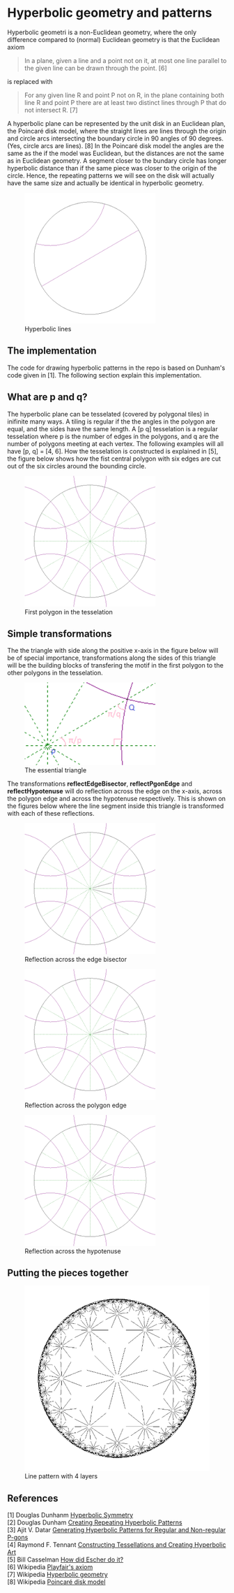 # Hyperbolic geometry and patterns

Hyperbolic geometri is a non-Euclidean geometry, where the only difference compared to (normal) Euclidean geometry is that the Euclidean axiom  
> In a plane, given a line and a point not on it, at most one line parallel to the given line can be drawn through the point. [6]  

is replaced with  

> For any given line R and point P not on R, in the plane containing both line R and point P there are at least two distinct lines through P that do not intersect R. [7]

A hyperbolic plane can be represented by the unit disk in an Euclidean plan, the Poincaré disk model, where the straight lines are lines through the origin and circle arcs intersecting the boundary circle in 90 angles of 90 degrees. (Yes, circle arcs are lines). [8] In the Poincaré disk model the angles are the same as the if the model was Euclidean, but the distances are not the same as in Euclidean geometry. A segment closer to the bundary circle has longer hyperbolic distance than if the same piece was closer to the origin of the circle. Hence, the repeating patterns we will see on the disk will actually have the same size and actually be identical in hyperbolic geometry.

<figure>
  <img src="img/hyperbolic-lines.png" width="300px" alt="hyperbolic lines" />
  <figcaption>Hyperbolic lines</figcaption>
</figure>

## The implementation
The code for drawing hyperbolic patterns in the repo is based on Dunham's code given in [1]. The following section explain this implementation.

## What are p and q?
The hyperbolic plane can be tesselated (covered by polygonal tiles) in inifinite many ways. A tiling is regular if the the angles in the polygon are equal, and the sides have the same length. A [p q] tesselation is a regular tesselation where p is the number of edges in the polygons, and q are the number of polygons meeting at each vertex. The following examples will all have [p, q] = [4, 6]. 
How the tesselation is constructed is explained in [5], the figure below shows how the fist central polygon with six edges are cut out of the six circles around the bounding circle. 

<figure>
  <img src="img/tesselations.png" width="300px" alt="First polygon in the tesselation" />
  <figcaption>First polygon in the tesselation</figcaption>
</figure>

## Simple transformations
The the triangle with side along the positive x-axis in the figure below will be of special importance, transformations along the sides of this triangle will be the building blocks of transfering the motif in the first polygon to the other polygons in the tesselation.
<figure>
  <img src="img/main_triangle.png" width="300px" alt="The essential triangle" />
  <figcaption>The essential triangle</figcaption>
</figure>

The transformations **reflectEdgeBisector**, **reflectPgonEdge** and **reflectHypotenuse** will do reflection across the edge on the x-axis, across the polygon edge and across the hypotenuse respectively. This is shown on the figures below where the line segment inside this triangle is transformed with each of these reflections.

<figure>
  <img src="img/edgebisector.png" width="300px" alt="Reflection across the edge bisector" />
  <figcaption>Reflection across the edge bisector</figcaption>
</figure>

<figure>
  <img src="img/pgonedge.png" width="300px" alt="Reflection across the polygon edge" />
  <figcaption>Reflection across the polygon edge</figcaption>
</figure>

<figure>
  <img src="img/hypotenuse.png" width="300px" alt="Reflection across the hypotenuse" />
  <figcaption>Reflection across the hypotenuse</figcaption>
</figure>


## Putting the pieces together

<figure>
  <img src="img/lines.png" alt="Line pattern with 3 layers" />
  <figcaption>Line pattern with 4 layers</figcaption>
</figure>

## References

[1] Douglas Dunhanm [Hyperbolic Symmetry](http://www.sciencedirect.com/science/article/pii/0898122186901471/pdf?md5=89cd95adbf4fbdf4ffdc927f2fae4ae9&pid=1-s2.0-0898122186901471-main.pdf&_valck=1)  
[2] Douglas Dunham [Creating Repeating Hyperbolic Patterns](https://dl.acm.org/citation.cfm?id=806808)  
[3] Ajit V. Datar [Generating Hyperbolic Patterns for Regular and Non-regular P-gons](http://www.d.umn.edu/~data0003/Projects/HyperArt/thesis.pdf)  
[4] Raymond F. Tennant [Constructing Tessellations and Creating Hyperbolic Art](https://www.researchgate.net/profile/Raymond_Tennant/publication/284240977_Constructing_Tessellations_and_Creating_Hyperbolic_Art/links/5650131f08aefe619b122d59/Constructing-Tessellations-and-Creating-Hyperbolic-Art.pdf)  
[5] Bill Casselman [How did Escher do it?](http://www.ams.org/publicoutreach/feature-column/fcarc-circle-limit)  
[6] Wikipedia [Playfair's axiom](https://en.wikipedia.org/wiki/Playfair%27s_axiom)  
[7] Wikipedia [Hyperbolic geometry](https://en.wikipedia.org/wiki/Hyperbolic_geometry)  
[8] Wikipedia [Poincaré disk model](https://en.wikipedia.org/wiki/Poincar%C3%A9_disk_model)  
